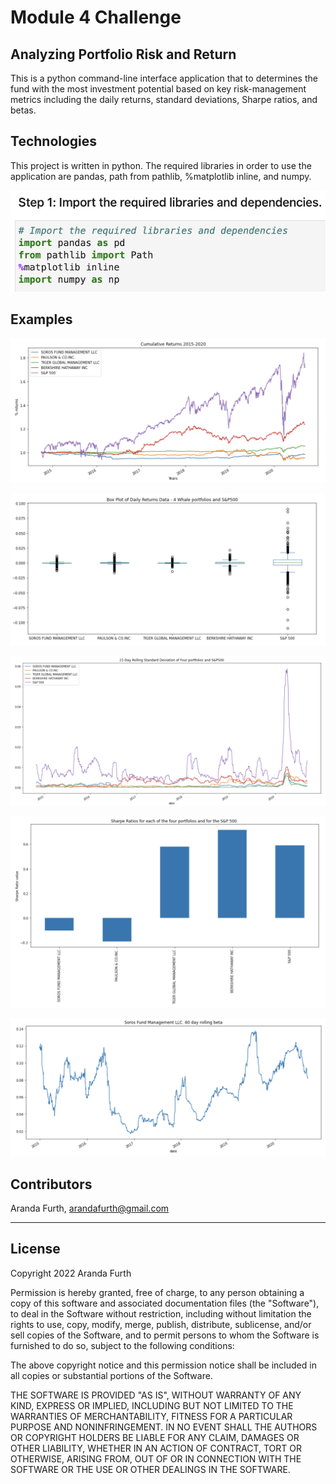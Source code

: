 # Module 4 Challenge

## Analyzing Portfolio Risk and Return
This is a python command-line interface application that to determines the fund with the most investment potential based on key risk-management metrics including the daily returns, standard deviations, Sharpe ratios, and betas.

## Technologies
This project is written in python. The required libraries in order to use the application are pandas, path from pathlib, %matplotlib inline, and numpy.

![Import libraries](https://github.com/arfylarfy/Module4Challenge/blob/master/Resources/Images/libraries_4.png)

## Examples

![graph](https://github.com/arfylarfy/Module4Challenge/blob/master/Resources/Images/cumulative%20returns%20%20graph%202015-2020.png)

![box plot](https://github.com/arfylarfy/Module4Challenge/blob/master/Resources/Images/daily%20returns%20box%20plot.png)

![standard deviation](https://github.com/arfylarfy/Module4Challenge/blob/master/Resources/Images/Rolling%20window%20standard%20deviation.png)

![Sharpe ratios](https://github.com/arfylarfy/Module4Challenge/blob/master/Resources/Images/sharpe%20ratios.png)

![Rolling beta](https://github.com/arfylarfy/Module4Challenge/blob/master/Resources/Images/rolling%20beta.png)

## Contributors

Aranda Furth, arandafurth@gmail.com

---

## License

Copyright 2022 Aranda Furth

Permission is hereby granted, free of charge, to any person obtaining a copy of this software and associated documentation files (the "Software"), to deal in the Software without restriction, including without limitation the rights to use, copy, modify, merge, publish, distribute, sublicense, and/or sell copies of the Software, and to permit persons to whom the Software is furnished to do so, subject to the following conditions:

The above copyright notice and this permission notice shall be included in all copies or substantial portions of the Software.

THE SOFTWARE IS PROVIDED "AS IS", WITHOUT WARRANTY OF ANY KIND, EXPRESS OR IMPLIED, INCLUDING BUT NOT LIMITED TO THE WARRANTIES OF MERCHANTABILITY, FITNESS FOR A PARTICULAR PURPOSE AND NONINFRINGEMENT. IN NO EVENT SHALL THE AUTHORS OR COPYRIGHT HOLDERS BE LIABLE FOR ANY CLAIM, DAMAGES OR OTHER LIABILITY, WHETHER IN AN ACTION OF CONTRACT, TORT OR OTHERWISE, ARISING FROM, OUT OF OR IN CONNECTION WITH THE SOFTWARE OR THE USE OR OTHER DEALINGS IN THE SOFTWARE.
